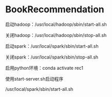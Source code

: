 # BookRecommendation
启动hadoop：/usr/local/hadoop/sbin/start-all.sh

关闭hadoop：/usr/local/hadoop/sbin/stop-all.sh

启动spark：/usr/local/spark/sbin/start-all.sh

关闭spark：/usr/local/spark/sbin/stop-all.sh

启用python环境：conda activate rec1

使用start-server.sh启动程序

/usr/local/spark/sbin/start-all.sh